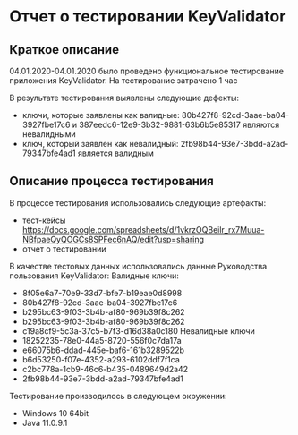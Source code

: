 # **Отчет о тестировании KeyValidator**

## **Краткое описание**

04.01.2020-04.01.2020 было проведено функциональное тестирование приложения KeyValidator.
На тестирование затрачено 1 час

В результате тестирования выявлены следующие дефекты:
* ключи, которые заявлены как валидные: 80b427f8-92cd-3aae-ba04-3927fbe17c6 и 387eedc6-12e9-3b32-9881-63b6b5e85317 являются невалидными 
* ключ, который заявлен как невалидный: 2fb98b44-93e7-3bdd-a2ad-79347bfe4ad1 является валидным

## **Описание процесса тестирования**

В процессе тестирования использовались следующие артефакты:
* тест-кейсы https://docs.google.com/spreadsheets/d/1vkrzOQBeilr_rx7Muua-NBfpaeQyQOGCs8SPFec6nAQ/edit?usp=sharing
* отчет о тестировании

В качестве тестовых данных использовались данные Руководства пользования KeyValidator:
Валидные ключи:
 * 8f05e6a7-70e9-33d7-bfe7-b19eae0d8998
 * 80b427f8-92cd-3aae-ba04-3927fbe17c6
 * b295bc63-9f03-3b4b-af80-969b39f8c262
 * b295bc63-9f03-3b4b-af80-969b39f8c262
 * c19a8cf9-5c3a-37c5-b7f3-d16d38a0c180
Невалидные ключи
 * 18252235-78e0-44a5-8720-556f0c7da17a
 * e66075b6-ddad-445e-baf6-161b3289522b
 * b6d53250-f07e-4352-a293-6102ddf7f1ca
 * c2bc778a-1cb9-46c6-b435-0489649d2a42
 * 2fb98b44-93e7-3bdd-a2ad-79347bfe4ad1
 
 Тестирование производилось в следующем окружении:
* Windows 10 64bit
* Java 11.0.9.1
